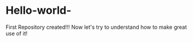 # Hello-world-

First Repository created!!!
Now let's try to understand how to make great use of it!
